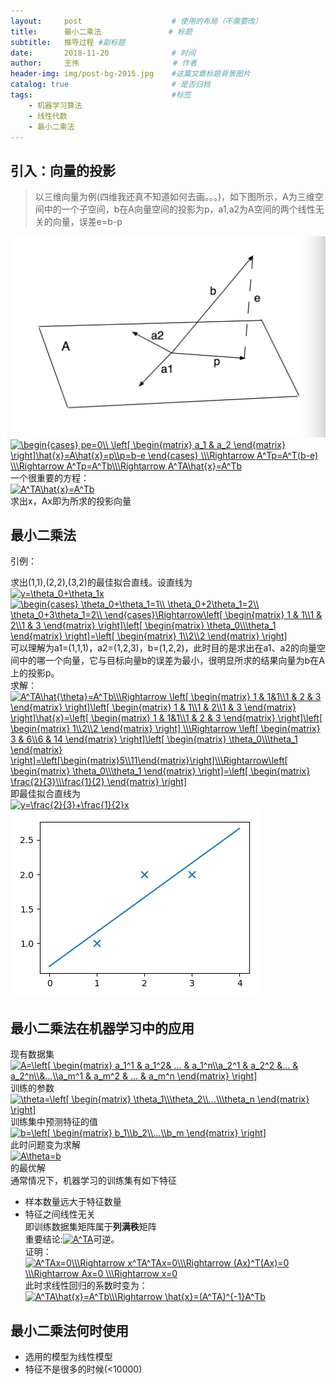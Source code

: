 ```yaml
---
layout:     post                    # 使用的布局（不需要改）
title:      最小二乘法               # 标题 
subtitle:   推导过程 #副标题
date:       2018-11-20              # 时间
author:     王伟                     # 作者
header-img: img/post-bg-2015.jpg    #这篇文章标题背景图片
catalog: true                       # 是否归档
tags:                               #标签
    - 机器学习算法
    - 线性代数
    - 最小二乘法
---
```


## 引入：向量的投影

> 以三维向量为例(四维我还真不知道如何去画。。。)，如下图所示，A为三维空间中的一个子空间，b在A向量空间的投影为p，a1,a2为A空间的两个线性无关的向量，误差e=b-p 

![](/img/向量投影.jpg)  
<a href="https://www.codecogs.com/eqnedit.php?latex=\begin{cases}&space;pe=0\\&space;\left[&space;\begin{matrix}&space;a_1&space;&&space;a_2&space;\end{matrix}&space;\right]\hat{x}=A\hat{x}=p\\p=b-e&space;\end{cases}&space;\\\Rightarrow&space;A^Tp=A^T(b-e)&space;\\\Rightarrow&space;A^Tp=A^Tb\\\Rightarrow&space;A^TA\hat{x}=A^Tb" target="_blank"><img src="https://latex.codecogs.com/gif.latex?\begin{cases}&space;pe=0\\&space;\left[&space;\begin{matrix}&space;a_1&space;&&space;a_2&space;\end{matrix}&space;\right]\hat{x}=A\hat{x}=p\\p=b-e&space;\end{cases}&space;\\\Rightarrow&space;A^Tp=A^T(b-e)&space;\\\Rightarrow&space;A^Tp=A^Tb\\\Rightarrow&space;A^TA\hat{x}=A^Tb" title="\begin{cases} pe=0\\ \left[ \begin{matrix} a_1 & a_2 \end{matrix} \right]\hat{x}=A\hat{x}=p\\p=b-e \end{cases} \\\Rightarrow A^Tp=A^T(b-e) \\\Rightarrow A^Tp=A^Tb\\\Rightarrow A^TA\hat{x}=A^Tb" /></a>  
一个很重要的方程：  
<a href="https://www.codecogs.com/eqnedit.php?latex=A^TA\hat{x}=A^Tb" target="_blank"><img src="https://latex.codecogs.com/gif.latex?A^TA\hat{x}=A^Tb" title="A^TA\hat{x}=A^Tb" /></a>  
求出x，Ax即为所求的投影向量  

## 最小二乘法

引例：  

求出(1,1),(2,2),(3,2)的最佳拟合直线。设直线为  
<a href="https://www.codecogs.com/eqnedit.php?latex=y=\theta_0&plus;\theta_1x" target="_blank"><img src="https://latex.codecogs.com/gif.latex?y=\theta_0&plus;\theta_1x" title="y=\theta_0+\theta_1x" /></a>  
<a href="https://www.codecogs.com/eqnedit.php?latex=\begin{cases}&space;\theta_0&plus;\theta_1=1\\&space;\theta_0&plus;2\theta_1=2\\&space;\theta_0&plus;3\theta_1=2\\&space;\end{cases}\Rightarrow\left[&space;\begin{matrix}&space;1&space;&&space;1\\1&space;&&space;2\\1&space;&&space;3&space;\end{matrix}&space;\right]\left[&space;\begin{matrix}&space;\theta_0\\\theta_1&space;\end{matrix}&space;\right]=\left[&space;\begin{matrix}&space;1\\2\\2&space;\end{matrix}&space;\right]" target="_blank"><img src="https://latex.codecogs.com/gif.latex?\begin{cases}&space;\theta_0&plus;\theta_1=1\\&space;\theta_0&plus;2\theta_1=2\\&space;\theta_0&plus;3\theta_1=2\\&space;\end{cases}\Rightarrow\left[&space;\begin{matrix}&space;1&space;&&space;1\\1&space;&&space;2\\1&space;&&space;3&space;\end{matrix}&space;\right]\left[&space;\begin{matrix}&space;\theta_0\\\theta_1&space;\end{matrix}&space;\right]=\left[&space;\begin{matrix}&space;1\\2\\2&space;\end{matrix}&space;\right]" title="\begin{cases} \theta_0+\theta_1=1\\ \theta_0+2\theta_1=2\\ \theta_0+3\theta_1=2\\ \end{cases}\Rightarrow\left[ \begin{matrix} 1 & 1\\1 & 2\\1 & 3 \end{matrix} \right]\left[ \begin{matrix} \theta_0\\\theta_1 \end{matrix} \right]=\left[ \begin{matrix} 1\\2\\2 \end{matrix} \right]" /></a>   
可以理解为a1=(1,1,1)，a2=(1,2,3)，b=(1,2,2)，此时目的是求出在a1、a2的向量空间中的哪一个向量，它与目标向量b的误差为最小，很明显所求的结果向量为b在A上的投影p。  
求解：  
<a href="https://www.codecogs.com/eqnedit.php?latex=A^TA\hat{\theta}=A^Tb\\\Rightarrow&space;\left[&space;\begin{matrix}&space;1&space;&&space;1&1\\1&space;&&space;2&space;&&space;3&space;\end{matrix}&space;\right]\left[&space;\begin{matrix}&space;1&space;&&space;1\\1&space;&&space;2\\1&space;&&space;3&space;\end{matrix}&space;\right]\hat{x}=\left[&space;\begin{matrix}&space;1&space;&&space;1&1\\1&space;&&space;2&space;&&space;3&space;\end{matrix}&space;\right]\left[&space;\begin{matrix}&space;1\\2\\2&space;\end{matrix}&space;\right]&space;\\\Rightarrow&space;\left[&space;\begin{matrix}&space;3&space;&&space;6\\6&space;&&space;14&space;\end{matrix}&space;\right]\left[&space;\begin{matrix}&space;\theta_0\\\theta_1&space;\end{matrix}&space;\right]=\left[\begin{matrix}5\\11\end{matrix}\right]\\\Rightarrow\left[&space;\begin{matrix}&space;\theta_0\\\theta_1&space;\end{matrix}&space;\right]=\left[&space;\begin{matrix}&space;\frac{2}{3}\\\frac{1}{2}&space;\end{matrix}&space;\right]" target="_blank"><img src="https://latex.codecogs.com/gif.latex?A^TA\hat{\theta}=A^Tb\\\Rightarrow&space;\left[&space;\begin{matrix}&space;1&space;&&space;1&1\\1&space;&&space;2&space;&&space;3&space;\end{matrix}&space;\right]\left[&space;\begin{matrix}&space;1&space;&&space;1\\1&space;&&space;2\\1&space;&&space;3&space;\end{matrix}&space;\right]\hat{x}=\left[&space;\begin{matrix}&space;1&space;&&space;1&1\\1&space;&&space;2&space;&&space;3&space;\end{matrix}&space;\right]\left[&space;\begin{matrix}&space;1\\2\\2&space;\end{matrix}&space;\right]&space;\\\Rightarrow&space;\left[&space;\begin{matrix}&space;3&space;&&space;6\\6&space;&&space;14&space;\end{matrix}&space;\right]\left[&space;\begin{matrix}&space;\theta_0\\\theta_1&space;\end{matrix}&space;\right]=\left[\begin{matrix}5\\11\end{matrix}\right]\\\Rightarrow\left[&space;\begin{matrix}&space;\theta_0\\\theta_1&space;\end{matrix}&space;\right]=\left[&space;\begin{matrix}&space;\frac{2}{3}\\\frac{1}{2}&space;\end{matrix}&space;\right]" title="A^TA\hat{\theta}=A^Tb\\\Rightarrow \left[ \begin{matrix} 1 & 1&1\\1 & 2 & 3 \end{matrix} \right]\left[ \begin{matrix} 1 & 1\\1 & 2\\1 & 3 \end{matrix} \right]\hat{x}=\left[ \begin{matrix} 1 & 1&1\\1 & 2 & 3 \end{matrix} \right]\left[ \begin{matrix} 1\\2\\2 \end{matrix} \right] \\\Rightarrow \left[ \begin{matrix} 3 & 6\\6 & 14 \end{matrix} \right]\left[ \begin{matrix} \theta_0\\\theta_1 \end{matrix} \right]=\left[\begin{matrix}5\\11\end{matrix}\right]\\\Rightarrow\left[ \begin{matrix} \theta_0\\\theta_1 \end{matrix} \right]=\left[ \begin{matrix} \frac{2}{3}\\\frac{1}{2} \end{matrix} \right]" /></a>  
即最佳拟合直线为  
<a href="https://www.codecogs.com/eqnedit.php?latex=y=\frac{2}{3}&plus;\frac{1}{2}x" target="_blank"><img src="https://latex.codecogs.com/gif.latex?y=\frac{2}{3}&plus;\frac{1}{2}x" title="y=\frac{2}{3}+\frac{1}{2}x" /></a>  
![](/img/拟合直线.png)
## 最小二乘法在机器学习中的应用
现有数据集  
<a href="https://www.codecogs.com/eqnedit.php?latex=A=\left[&space;\begin{matrix}&space;a_1^1&space;&&space;a_1^2&&space;...&space;&&space;a_1^n\\a_2^1&space;&&space;a_2^2&space;&...&space;&&space;a_2^n\\&...\\a_m^1&space;&&space;a_m^2&space;&&space;...&space;&&space;a_m^n&space;\end{matrix}&space;\right]" target="_blank"><img src="https://latex.codecogs.com/gif.latex?A=\left[&space;\begin{matrix}&space;a_1^1&space;&&space;a_1^2&&space;...&space;&&space;a_1^n\\a_2^1&space;&&space;a_2^2&space;&...&space;&&space;a_2^n\\&...\\a_m^1&space;&&space;a_m^2&space;&&space;...&space;&&space;a_m^n&space;\end{matrix}&space;\right]" title="A=\left[ \begin{matrix} a_1^1 & a_1^2& ... & a_1^n\\a_2^1 & a_2^2 &... & a_2^n\\&...\\a_m^1 & a_m^2 & ... & a_m^n \end{matrix} \right]" /></a>  
训练的参数  
<a href="https://www.codecogs.com/eqnedit.php?latex=\theta=\left[&space;\begin{matrix}&space;\theta_1\\\theta_2\\...\\\theta_n&space;\end{matrix}&space;\right]" target="_blank"><img src="https://latex.codecogs.com/gif.latex?\theta=\left[&space;\begin{matrix}&space;\theta_1\\\theta_2\\...\\\theta_n&space;\end{matrix}&space;\right]" title="\theta=\left[ \begin{matrix} \theta_1\\\theta_2\\...\\\theta_n \end{matrix} \right]" /></a>  
训练集中预测特征的值  
<a href="https://www.codecogs.com/eqnedit.php?latex=b=\left[&space;\begin{matrix}&space;b_1\\b_2\\...\\b_m&space;\end{matrix}&space;\right]" target="_blank"><img src="https://latex.codecogs.com/gif.latex?b=\left[&space;\begin{matrix}&space;b_1\\b_2\\...\\b_m&space;\end{matrix}&space;\right]" title="b=\left[ \begin{matrix} b_1\\b_2\\...\\b_m \end{matrix} \right]" /></a>  
此时问题变为求解  
<a href="https://www.codecogs.com/eqnedit.php?latex=A\theta=b" target="_blank"><img src="https://latex.codecogs.com/gif.latex?A\theta=b" title="A\theta=b" /></a>  
的最优解   
通常情况下，机器学习的训练集有如下特征  
- 样本数量远大于特征数量
- 特征之间线性无关  
即训练数据集矩阵属于**列满秩**矩阵  
重要结论:<a href="https://www.codecogs.com/eqnedit.php?latex=A^TA" target="_blank"><img src="https://latex.codecogs.com/gif.latex?A^TA" title="A^TA" /></a>可逆。  
证明：  
<a href="https://www.codecogs.com/eqnedit.php?latex=A^TAx=0\\\Rightarrow&space;x^TA^TAx=0\\\Rightarrow&space;(Ax)^T(Ax)=0&space;\\\Rightarrow&space;Ax=0&space;\\\Rightarrow&space;x=0" target="_blank"><img src="https://latex.codecogs.com/gif.latex?A^TAx=0\\\Rightarrow&space;x^TA^TAx=0\\\Rightarrow&space;(Ax)^T(Ax)=0&space;\\\Rightarrow&space;Ax=0&space;\\\Rightarrow&space;x=0" title="A^TAx=0\\\Rightarrow x^TA^TAx=0\\\Rightarrow (Ax)^T(Ax)=0 \\\Rightarrow Ax=0 \\\Rightarrow x=0" /></a>   
此时求线性回归的系数时变为：  
<a href="https://www.codecogs.com/eqnedit.php?latex=A^TA\hat{x}=A^Tb\\\Rightarrow&space;\hat{x}=(A^TA)^{-1}A^Tb" target="_blank"><img src="https://latex.codecogs.com/gif.latex?A^TA\hat{x}=A^Tb\\\Rightarrow&space;\hat{x}=(A^TA)^{-1}A^Tb" title="A^TA\hat{x}=A^Tb\\\Rightarrow \hat{x}=(A^TA)^{-1}A^Tb" /></a>  
## 最小二乘法何时使用
- 选用的模型为线性模型
- 特征不是很多的时候(<10000)
